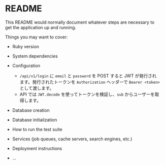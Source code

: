 # README

This README would normally document whatever steps are necessary to get the
application up and running.

Things you may want to cover:

* Ruby version

* System dependencies

* Configuration
  - `/api/v1/login` に `email` と `password` を POST すると JWT が発行されます。発行されたトークンを `Authorization` ヘッダーで `Bearer <token>` として渡します。
  - API では `JWT.decode` を使ってトークンを検証し、`sub` からユーザーを取得します。

* Database creation

* Database initialization

* How to run the test suite

* Services (job queues, cache servers, search engines, etc.)

* Deployment instructions

* ...

